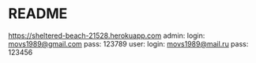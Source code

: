 # README
https://sheltered-beach-21528.herokuapp.com
admin: login: movs1989@gmail.com pass: 123789
user: login: movs1989@mail.ru pass: 123456

